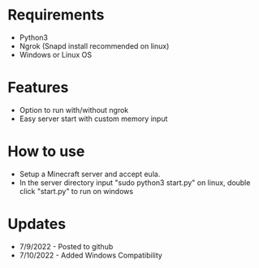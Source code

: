 # Requirements
 - Python3
 - Ngrok (Snapd install recommended on linux)
 - Windows or Linux OS
# Features
 - Option to run with/without ngrok 
 - Easy server start with custom memory input 
# How to use
 - Setup a Minecraft server and accept eula.
 - In the server directory input "sudo python3 start.py" on linux, double click "start.py" to run on windows
# Updates
 - 7/9/2022 - Posted to github
 - 7/10/2022 - Added Windows Compatibility

